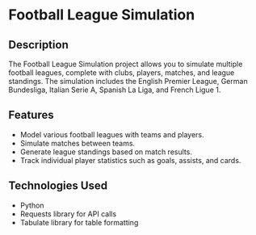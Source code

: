 # Football League Simulation

## Description
The Football League Simulation project allows you to simulate multiple football leagues, complete with clubs, players, matches, and league standings. The simulation includes the English Premier League, German Bundesliga, Italian Serie A, Spanish La Liga, and French Ligue 1. 

## Features
- Model various football leagues with teams and players.
- Simulate matches between teams.
- Generate league standings based on match results.
- Track individual player statistics such as goals, assists, and cards.

## Technologies Used
- Python
- Requests library for API calls
- Tabulate library for table formatting



